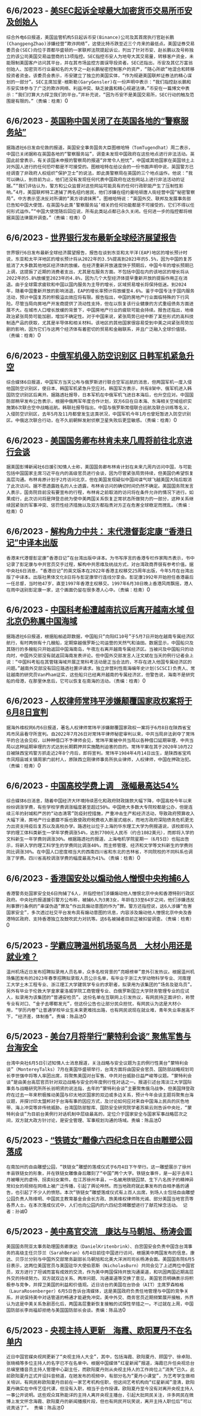 
  ## 6/6/2023 - [美SEC起诉全球最大加密货币交易所币安及创始人](https://www.rfa.org/mandarin/Xinwen/10-06062023162325.html)
 ```综合外电6日报道，美国监管机构5日起诉币安(Binance)公司及其首席执行官赵长鹏(ChangpengZhao)涉嫌经营“欺诈网络”，这使比特币跌至近三个月来的最低点。美国证券交易委员会(SEC)向位于首都华盛顿的一家联邦法院提起诉讼，列出了针对币安、赵长鹏以及号称独立的该公司美国交易运营商的13项指控。SEC指控币安人为地夸大其交易量，转移客户资金，未能限制美国客户访问其平台，并在其市场监控方面误导投资者。SEC还指出，币安及其亿万富翁创始人、加密货币行业最知名的大亨之一赵长鹏秘密控制客户的资产，“随心所欲”地混合和转移投资者资金。该委员会表示，币安建立了独立的美国实体，“作为规避美国联邦证券法的精心谋划的一部分”。SEC主席加里·根斯勒(GaryGensler)在一份声明中表示：“我们指控赵长鹏和币安实体参与了广泛的欺诈网络、利益冲突、缺乏披露和精心规避法律。”币安在一篇博文中表示：“我们打算大力捍卫我们的平台，”并补充说，“因为币安不是美国交易所，SEC行动的触及范围是有限的。”（责编：梒青）```0
  ## 6/6/2023 - [英国称中国关闭了在英国各地的“警察服务站”](https://www.rfa.org/mandarin/Xinwen/9-06062023162129.html)
 ```据路透社6日发自伦敦的报道，英国安全事务国务大臣图根哈特（TomTugendhat）周二表示，中国已关闭据称在英国各地的“警察服务站”，调查未发现中国政府在这些地点进行非法活动。英国此前曾表示，有关该国未申报的警察局的报道“非常令人担忧”，中国或其他国家在英国领土上对外国人进行的任何恐吓都是不可接受的。图根哈特在给议会的一份书面声明中说，英国警方已经调查了非政府人权组织“保护卫士”的说法，即此类警察局在英国的三个地点运作。他说：“我可以确认，到目前为止，他们还没有发现任何代表中国政府在这些网站上进行非法活动的证据。”“我们评估认为，警方和公众监督对这些网站可能具有的任何行政职能产生了压制性影响。”4月，美国联邦特工逮捕了两名纽约居民，他们涉嫌在纽约曼哈顿唐人街经营中国“秘密警察局”。中方表示坚决反对所谓的“美方诽谤抹黑”。图根哈特说：“英国外交、联邦及发展事务部已告知中国大使馆，在英国与此类‘警察服务站’相关的任何功能都是不可接受的，它们不得以任何形式运作。”“中国大使馆随后回应说，所有此类站点都已永久关闭。任何进一步的指控都将根据英国法律展开调查。”（责编：梒青）```0
  ## 6/6/2023 - [世界银行发布最新全球经济展望报告](https://www.rfa.org/mandarin/Xinwen/8-06062023142844.html)
 ```世界银行6日发布最新全球经济展望报告，报告在谈到东亚和太平洋(EAP)地区的增长预计时说，东亚和太平洋地区的增长预计将从2022年的3.5%提高到2023年的5.5%，因为中国的复苏抵消了大多数其他地区经济体的放缓。在经济重新开放速度快于预期后，中国今年的增长预期已上调，这提振了近期的消费者支出，尤其是在服务方面。不包括中国在内的该地区的增长将从2022年的5.8%放缓至2023年的4.8%，因为几个大型经济体提早重新开放的提振作用正在消退。由于全球需求疲软和中国以国内服务为主导的增长，区域贸易增长将保持低迷。到2024年，随着中国重新开放的影响消退，EAP的增长率预计将放缓至4.6%。鉴于中国专注于国内服务活动，预计中国复苏的积极溢出效应将有限。报告指出，中国的房地产行业面临特殊的下行风险。尽管当局向房地产开发商提供了流动性支持，但在以恢复该行业健康的方式重组债务方面进展不大。在城市人口增长放缓的背景下，中国房地产行业的疲软可能会持续。报告还指出，地缘政治紧张局势可能加剧，增加不确定性。对于中国来说，紧张局势已经中断了某些形式的高科技制造产品的获取，尤其是半导体和相关材料。该地区的其他国家很容易受到中美之间紧张局势加剧的影响，因为它们与这两个经济体有着密切的贸易和金融联系，并且广泛融入全球价值链。（责编：梒青）```0
  ## 6/6/2023 - [中俄军机侵入防空识别区 日韩军机紧急升空](https://www.rfa.org/mandarin/Xinwen/7-06062023142134.html)
 ```综合媒体6日报道，中国军方当天公布与俄罗斯进行联合空军巡航的消息，但两国军机一度入侵他国防空识别区，使日本、韩国军机紧急升空应对。韩国军方表示，共有8架中、俄军机进入韩国防空识别区后离开。据路透社报导，日本军机在中俄军机飞进日本海后，也升空应对。中国国防部稍早发布公告表示，根据中俄两军年度合作计划，双方6日在日本海、东海相关空域组织实施第6次联合空中战略巡航。韩联社报导指出，中国与俄罗斯常借联合巡航及联合训练等名义，入侵防空识别区，去年5月及11月都曾发生这类状况，中国军机今年1月也曾短暂进入防空识别区。中俄这次联合行动，在不久前朝鲜发射侦察卫星失败后更显敏感。（责编：梒青）```0
  ## 6/6/2023 - [美国国务卿布林肯未来几周将前往北京进行会谈](https://www.rfa.org/mandarin/Xinwen/6-06062023123656.html)
 ```据美国彭博新闻社6日援引知情人士称，美国国务卿布林肯计划在未来几周内访问中国，与可能包括中国国家主席习近平在内的高级官员进行会谈，因为尽管紧张局势持续，但美国仍希望恢复高层沟通。布林肯原计划于2月访问北京，但在美国发现疑似中国间谍气球飞越美国大陆后取消了此次访问。据不愿透露姓名的人士透露，布林肯访问的确切时间仍然不确定。美国国务院发言人表示，国务院目前没有要宣布的行程，布林肯之前取消的访问将在条件允许的情况下进行。如果成行，此次访问将是拜登总统为使中美两国关系恢复正常状态所做努力的一部分，这种关系继续因紧张的军事冲突、惩罚性经济措施以及双方都指责对方正在危害全球稳定而搅乱。（责编：梒青）```0
  ## 6/6/2023 - [解构角力中共：  末代港督彭定康 “香港日记”中译本出版](https://www.rfa.org/mandarin/Xinwen/5-06062023120007.html)
 ```香港末代港督彭定康“香港日记”在台湾出版中译本。为书写序言的香港专栏作家陶杰表示，书中记录了彭定康与中共官员交手过程，解构中共思维及统战方式，对台湾政商界很有参考价值。据中央社6日消息，“香港日记”的英文版本在2022年香港主权移交25周年出版，今年5月在台湾出版了中译本。出版社黑体文化8日将与彭定康举行连线分享会。彭定康1992年开始担任香港最后一任总督，当时他47岁，直至1997年香港主权移交。1997年6月30日晚上香港风雨飘摇，港人在雨中送别彭定康一家，这个画面仍留在很多港人心中。（责编：梒青）```0
  ## 6/6/2023 - [中国科考船遭越南抗议后离开越南水域  但北京仍称属中国海域](https://www.rfa.org/mandarin/Xinwen/4-06062023115417.html)
 ```据路透社6日报道，根据船舶追踪数据，中国船只“向阳红10号”于5月7日开始在越南专属经济区航行，有时两侧有十几艘船，定期穿越俄罗斯公司运营的天然气和油田。数据显示，中国船只及其随行的多艘船只开始返回中国海南岛，午夜左右离开越南专属经济区。当被问及中国船只的动向时，中国外交部没有就返回海南发表评论。但中国外交部发言人汪文斌在当天的例行记者会上说：“中国科考船在其管辖海域开展正常科考活动是正当合法的，不存在进入他国专属经济区的问题。”越南外交部没有回应路透社置评请求。独立非营利性南海编年史计划(SCSCI)负责人、常驻越南的研究员VanPham证实，这些船只已经离开越南的专属经济区，但警告说，海南不是研究船的母港，在那里休息后，它可以恢复在南海的活动。（责编：梒青）```0
  ## 6/6/2023 - [人权律师常玮平涉嫌颠覆国家政权案将于6月8日宣判](https://www.rfa.org/mandarin/Xinwen/3-06062023105532.html)
 ```据海外维权网6月6日报道，著名人权律师常玮平涉嫌颠覆国家政权一案将于6月8日在陕西省宝鸡市凤县看守所宣判。自2022年7月26日对常玮平律师秘密审判以来，中共当局非法剥夺了常玮平的合法会见权，以种种借口不予律师会见，常玮平案被中共当局以各种借口延期审理，中共当局以这种延期审理的方式达到长期羁押并实施酷刑迫害的目的。常玮平案在其于2020年10月22日被陕西宝鸡警方抓走近2年8个月后，即将宣判。常玮平1984年4月14日出生，是陕西省宝鸡市凤翔县城关镇周家门前村人，原陕西立刚律师事务所执业律师，人权律师，中国在押政治犯。（责编：梒青）```0
  ## 6/6/2023 - [中国高校学费上调　涨幅最高达54%](https://www.rfa.org/mandarin/Xinwen/2-06062023105005.html)
 ```综合媒体6日消息，随着中国经济大环境持续恶化和政府财政拨款大幅下降，中国高校今年以来纷纷调涨学费，有些学校学费调涨幅度甚至超过50%。中国绝大多数大专院校都是公办，但是连续三年的封城和严厉的“动态清零”防疫封控措施，严重冲击生产和经济活动，导致政府预算收入大幅下滑，房地产行业萎靡不振也致使政府税费收入断崖式缩水，而地方政府深陷债务危机更无力出资支持疫后复苏以及高校办学。路透社以位于上海的华东理工大学为例报道说，该校即将入学的理工体科类新生一学年学费调涨54%，达到7700元人民币（约合1082美元），而即将入学的文科新生一年学费则调涨30%。根据路透社的报道，上海电机学院星期一（6月5日）也贴出告示，将新入学的理工科学生的学费同比调涨40%，而主修管理、经济和文学等文科新生的学费则同比调涨30%。在中国人口密度相当大的西南四川省和东北的吉林省，不同院校的不同科系也调涨了学费。四川省高校调涨学费的幅度最高为41%。（责编：梒青）```0
  ## 6/6/2023 - [香港国安处以煽动他人憎恨中央拘捕6人](https://www.rfa.org/mandarin/Xinwen/1-06062023104354.html)
 ```香港警务处国家安全处6日拘捕了6人，并指控他们涉嫌煽动他人憎恨北京中央和香港特别行政区政府。中央社的报道援引警方公布称，被捕6人为3男3女，年龄在33至64岁之间，他们涉嫌违反刑事罪行条例的“串谋伪造”罪及“作出具煽动意图的作为”罪。警方还指控说，这6人涉嫌“危害国家安全”，多次透过社交平台发布具有煽动意图的讯息，内容涉及煽动他人憎恨北京中央及香港特区政府、支持香港独立及鼓吹武力对抗等。这6名被捕者目前正被扣留调查。（责编：梒青）```0
  ## 6/5/2023 - [学霸应聘温州机场驱鸟员　大材小用还是就业难？](https://www.rfa.org/mandarin/Xinwen/10-06052023163626.html)
 ```温州机场近日发布招聘拟录用人员名单，众多名校背景的“亮眼榜单”意外引发热议。根据温州机场集团发布的2023年春季招聘拟录取人员公示名单，有毕业于浙江大学动物科学专业、河南理工大学土木工程专业、浙江理工大学建筑学专业的求职者，拟录用为该集团的“场务及驱鸟员”。另外有毕业于伦敦大学皇家霍洛威学院工商管理专业、白俄罗斯国立大学财务管理专业的应试人，拟录用为该集团的“普通安检员”。这份名单在互联网上引发热议，有网民持正面评价，称赞专业有对口、“金子去哪都发光”，但这份公告也让部分民众担忧，有网民认为这是大材小用，“学历内卷”让普通学校毕业生未来更难找出路，也有网民说现在就业难，青年失业率居高不下，“经济差，体制香”。责编：陈品洁```0
  ## 6/5/2023 - [美台7月将举行“蒙特利会谈” 聚焦军售与台海安全](https://www.rfa.org/mandarin/Xinwen/9-06052023162901.html)
 ```台湾中央社6月5日引述知情人士消息报道，关注战略与安全议题为主的例行性美台“蒙特利会谈”（MontereyTalks）7月在美国华盛顿举行，台湾方面将由国安会官员、国防部战略规划司长李世强中将等人率团出席，将聚焦美国对台军售、中共对台威胁日益严峻等议题。“蒙特利会谈”是由美台高层官员针对双边战略与安全的年度例行性对话之一。报道引述台湾淡江大学国际事务与战略研究所所长翁明贤的说法指，去年的“蒙特利会谈”主要聚焦俄乌战争，但美国拜登政府在过去一年来积极推动美国与印太地区国家的双边或多边关系，预计今年会谈主题将聚焦台海议题，并探讨印太盟邦对于台海有事的因应方式，及讨论如何应对来自中国海上民兵的灰色地带、海上冲突等非传统威胁。台湾国防部智库、国防安全研究院学者苏紫云则告诉中央社，“蒙特利会谈”为目前台美例行对话机制中层级最高的，定位介于国家安全与国家军事战略层次之间，双方就大政方针讨论，是安全管理、军事规划沟通的场域。责编：陈品洁```0
  ## 6/5/2023 - [“铁链女”雕像六四纪念日在自由雕塑公园落成](https://www.rfa.org/mandarin/Xinwen/sc-06052023155426.html)
 ```在南加州的自由雕塑公园，“铁链女”雕塑的落成仪式于6月4日下午举行。这一雕塑展示了徐州丰县铁链女的形象，并在铁链女雕像身后雕刻了“中国”两个大字。铁链女事件，是一起于去年1月被曝光的虐待、拐卖妇女案件。在江苏徐州丰县，一名被用铁链囚禁、生下八名孩子的精神异常妇女的视频在网络上被广泛传播，引起了舆论哗然。而当地政府就此事发布的自相矛盾的通告，也引起了不少人的愤怒。本次“铁链女”雕塑落成仪式有上百人出席，到场人士包括自由雕塑公园负责人陈维明、中国民主教育基金会会长方政、旅美维权律师陈光诚、部分美国当地官员等各界人士。在本次落成仪式中，人们也向公园内的六四纪念碑雕塑进行了献花悼念活动。 记者：孙诚```0
  ## 6/5/2023 - [美中高官交流　康达与马朝旭、杨涛会面](https://www.rfa.org/mandarin/Xinwen/8-06052023145928.html)
 ```美国国务院亚太事务助理国务卿康达（DanielKritenbrink）、白宫国安会负责中国含台湾事务的高级主任贝莎兰（SarahBeran）6月4日前往中国进行访问，根据美中两国发布的信息，康达、贝莎兰分别与中国外交部常务副部长马朝旭和北美大洋洲司司长杨涛会面。美国国务院6月5日表示，这两位美国官员与美国驻华大使伯恩斯（NicholasBurn）共同会见了上述两位中国官员，双方进行了坦诚而富有成效的交流，作为美中两国保持开放沟通渠道，和巩固两国近期高层外交的持续努力。双方就双边关系、两岸问题、沟通渠道等交换了意见，美国官员明确表示将积极参与竞争，并捍卫美国的利益和价值观。近日访台的美国在台协会（AIT）主席罗森柏格（LauraRosenberger）6月5日告诉台湾媒体，这是美国政府负责任地管理与中国的竞争关系，并说保持美中对话管道的畅通才能避免冲突。美中外交、商务官员近期频繁展开接触，外界认为这是中美关系急剧恶化后，两国高层重新恢复接触的试探性举措之一。不过就在上周，中国国防部长李尚福却拒绝与美国国防部长会谈。责编：陈品洁```0
  ## 6/5/2023 - [央视主持人更新　海霞、欧阳夏丹不在名单内](https://www.rfa.org/mandarin/Xinwen/7-06052023145548.html)
 ```近日中国官媒央视网更新了“央视主持人大全”，其中，包括海霞、欧阳夏丹、顾国宁、徐卓阳、张晓楠等多位主持人的名字已不在名单中。根据中国媒体“红星新闻”报道，海霞已升任央视总台总编室播音员主持人管理中心副主任，而欧阳夏丹则从央视主持人的工作岗位上“消失”已久。此前欧阳夏丹正式开设抖音频道，在她发布的视频中，有部分名为“夏丹小课堂”，为艺考学生做相关培训，有网民称欧阳夏丹目前在一家艺考机构任职，但这间艺考机构向“红星新闻”澄清，欧阳夏丹确实在中传艺佳代课，但没有入职，相当于合作授课。欧阳夏丹至今没有对离开央视主持人一事公开说明。这些观众耳熟能详的主持人离开央视主播台，引起大批网民关注，许多网民在微博上发文怀念海霞、欧阳夏丹的新闻播报片段，但也有网民开玩笑说，离开主持人职位后“可以说真话了”。 责编：陈品洁```0
